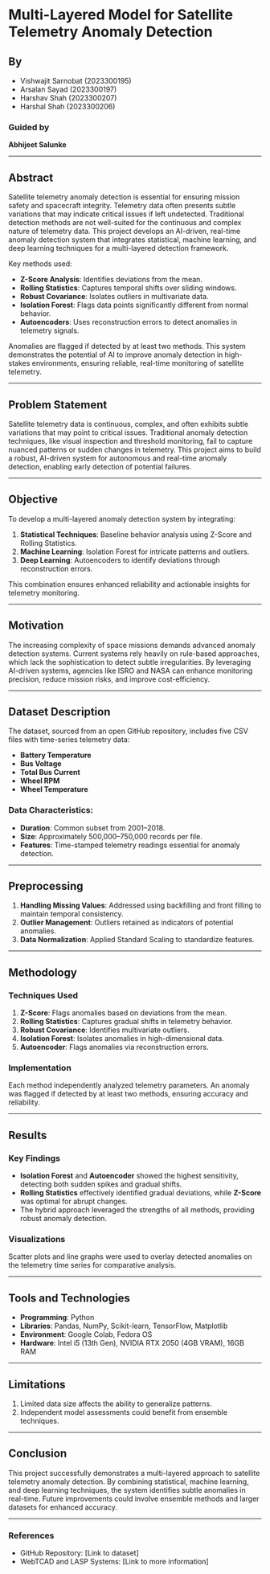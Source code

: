 # Multi-Layered Model for Satellite Telemetry Anomaly Detection  

## By  
- Vishwajit Sarnobat (2023300195)  
- Arsalan Sayad (2023300197)  
- Harshav Shah (2023300207)  
- Harshal Shah (2023300206)  

### Guided by  
**Abhijeet Salunke**  

---

## Abstract  
Satellite telemetry anomaly detection is essential for ensuring mission safety and spacecraft integrity. Telemetry data often presents subtle variations that may indicate critical issues if left undetected. Traditional detection methods are not well-suited for the continuous and complex nature of telemetry data. This project develops an AI-driven, real-time anomaly detection system that integrates statistical, machine learning, and deep learning techniques for a multi-layered detection framework.  

Key methods used:  
- **Z-Score Analysis**: Identifies deviations from the mean.  
- **Rolling Statistics**: Captures temporal shifts over sliding windows.  
- **Robust Covariance**: Isolates outliers in multivariate data.  
- **Isolation Forest**: Flags data points significantly different from normal behavior.  
- **Autoencoders**: Uses reconstruction errors to detect anomalies in telemetry signals.  

Anomalies are flagged if detected by at least two methods. This system demonstrates the potential of AI to improve anomaly detection in high-stakes environments, ensuring reliable, real-time monitoring of satellite telemetry.  

---

## Problem Statement  
Satellite telemetry data is continuous, complex, and often exhibits subtle variations that may point to critical issues. Traditional anomaly detection techniques, like visual inspection and threshold monitoring, fail to capture nuanced patterns or sudden changes in telemetry. This project aims to build a robust, AI-driven system for autonomous and real-time anomaly detection, enabling early detection of potential failures.  

---

## Objective  
To develop a multi-layered anomaly detection system by integrating:  
1. **Statistical Techniques**: Baseline behavior analysis using Z-Score and Rolling Statistics.  
2. **Machine Learning**: Isolation Forest for intricate patterns and outliers.  
3. **Deep Learning**: Autoencoders to identify deviations through reconstruction errors.  

This combination ensures enhanced reliability and actionable insights for telemetry monitoring.  

---

## Motivation  
The increasing complexity of space missions demands advanced anomaly detection systems. Current systems rely heavily on rule-based approaches, which lack the sophistication to detect subtle irregularities. By leveraging AI-driven systems, agencies like ISRO and NASA can enhance monitoring precision, reduce mission risks, and improve cost-efficiency.  

---

## Dataset Description  
The dataset, sourced from an open GitHub repository, includes five CSV files with time-series telemetry data:  
- **Battery Temperature**  
- **Bus Voltage**  
- **Total Bus Current**  
- **Wheel RPM**  
- **Wheel Temperature**  

### Data Characteristics:  
- **Duration**: Common subset from 2001–2018.  
- **Size**: Approximately 500,000–750,000 records per file.  
- **Features**: Time-stamped telemetry readings essential for anomaly detection.  

---

## Preprocessing  
1. **Handling Missing Values**: Addressed using backfilling and front filling to maintain temporal consistency.  
2. **Outlier Management**: Outliers retained as indicators of potential anomalies.  
3. **Data Normalization**: Applied Standard Scaling to standardize features.  

---

## Methodology  

### Techniques Used  
1. **Z-Score**: Flags anomalies based on deviations from the mean.  
2. **Rolling Statistics**: Captures gradual shifts in telemetry behavior.  
3. **Robust Covariance**: Identifies multivariate outliers.  
4. **Isolation Forest**: Isolates anomalies in high-dimensional data.  
5. **Autoencoder**: Flags anomalies via reconstruction errors.  

### Implementation  
Each method independently analyzed telemetry parameters. An anomaly was flagged if detected by at least two methods, ensuring accuracy and reliability.  

---

## Results  
### Key Findings  
- **Isolation Forest** and **Autoencoder** showed the highest sensitivity, detecting both sudden spikes and gradual shifts.  
- **Rolling Statistics** effectively identified gradual deviations, while **Z-Score** was optimal for abrupt changes.  
- The hybrid approach leveraged the strengths of all methods, providing robust anomaly detection.  

### Visualizations  
Scatter plots and line graphs were used to overlay detected anomalies on the telemetry time series for comparative analysis.  

---

## Tools and Technologies  
- **Programming**: Python  
- **Libraries**: Pandas, NumPy, Scikit-learn, TensorFlow, Matplotlib  
- **Environment**: Google Colab, Fedora OS  
- **Hardware**: Intel i5 (13th Gen), NVIDIA RTX 2050 (4GB VRAM), 16GB RAM  

---

## Limitations  
1. Limited data size affects the ability to generalize patterns.  
2. Independent model assessments could benefit from ensemble techniques.  

---

## Conclusion  
This project successfully demonstrates a multi-layered approach to satellite telemetry anomaly detection. By combining statistical, machine learning, and deep learning techniques, the system identifies subtle anomalies in real-time. Future improvements could involve ensemble methods and larger datasets for enhanced accuracy.  

---  

### References  
- GitHub Repository: [Link to dataset]  
- WebTCAD and LASP Systems: [Link to more information]  

